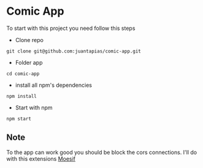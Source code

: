 # Comic App
To start with this project you need follow this steps
* Clone repo
```
git clone git@github.com:juantapias/comic-app.git
```
* Folder app
```
cd comic-app
```
* install all npm's dependencies
```
npm install
```
* Start with npm
```
npm start
```
## Note
To the app can work good you should be block the cors connections. I'll do with this extensions
[Moesif](https://chrome.google.com/webstore/detail/moesif-origin-cors-change/digfbfaphojjndkpccljibejjbppifbc?hl=en-US])